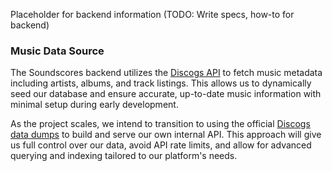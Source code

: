 Placeholder for backend information (TODO: Write specs, how-to for backend)

### Music Data Source

The Soundscores backend utilizes the [Discogs API](https://www.discogs.com/developers) to fetch music metadata including artists, albums, and track listings. This allows us to dynamically seed our database and ensure accurate, up-to-date music information with minimal setup during early development.

As the project scales, we intend to transition to using the official [Discogs data dumps](https://discogs-data-dumps.s3.us-west-2.amazonaws.com/index.html?prefix=data/2025/) to build and serve our own internal API. This approach will give us full control over our data, avoid API rate limits, and allow for advanced querying and indexing tailored to our platform's needs.

